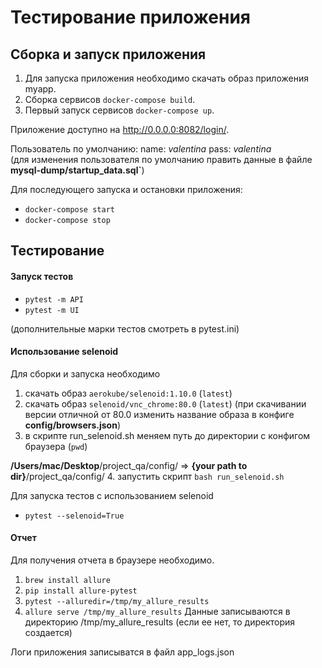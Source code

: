 # Тестирование приложения
## Сборка и запуск приложения

1. Для запуска приложения необходимо скачать образ приложения myapp.
2. Сборка сервисов `docker-compose build`. 
3. Первый запуск сервисов `docker-compose up`.

Приложение доступно на http://0.0.0.0:8082/login/.  

Пользователь по умолчанию:
 name: *valentina* pass: *valentina*   
 (для изменения пользователя по умолчанию править данные в файле __mysql-dump/startup_data.sql`__)

Для последующего запуска и остановки приложения:
 
* `docker-compose start`
* `docker-compose stop`

## Тестирование
#### Запуск тестов
* `pytest -m API` 
* `pytest -m UI`

(дополнительные марки тестов смотреть в pytest.ini)

#### Использование selenoid 
Для сборки и запуска необходимо 

1. скачать образ
 `aerokube/selenoid:1.10.0` (`latest`) 
2. cкачать образ `selenoid/vnc_chrome:80.0` (`latest`) (при скачивании версии отличной от 80.0 изменить название образа в конфиге __config/browsers.json__)
3. в скрипте run\_selenoid.sh меняем путь до директории с конфигом браузера (`pwd`) 

 __/Users/mac/Desktop__/project_qa/config/ =>  __{your path to dir}__/project_qa/config/
4. запустить скрипт `bash run_selenoid.sh` 

Для запуска тестов с использованием selenoid 

- `pytest --selenoid=True`

#### Отчет 
Для получения отчета в браузере необходимо. 

1. `brew install allure`
2. `pip install allure-pytest`
3. `pytest --alluredir=/tmp/my_allure_results`
4. `allure serve /tmp/my_allure_results`
Данные записываются в директорию /tmp/my_allure_results (если ее нет, то директория создается)

Логи приложения записыватся в файл app\_logs.json


